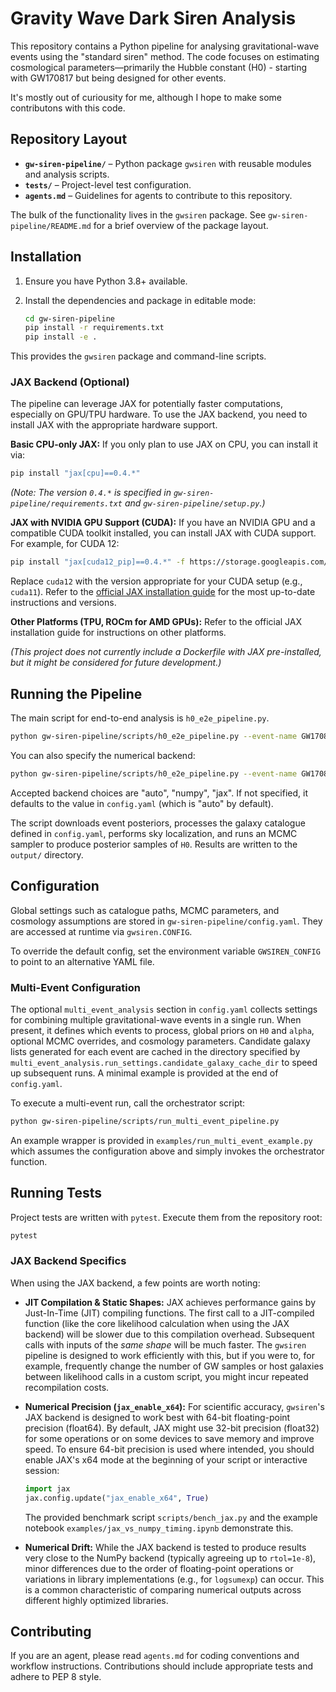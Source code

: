 # Gravity Wave Dark Siren Analysis

This repository contains a Python pipeline for analysing gravitational-wave events using the "standard siren" method. The code focuses on estimating cosmological parameters—primarily the Hubble constant (H0) - starting with GW170817 but being designed for other events.

It's mostly out of curiousity for me, although I hope to make some contributons with this code.

## Repository Layout

- **`gw-siren-pipeline/`** – Python package `gwsiren` with reusable modules and analysis scripts.
- **`tests/`** – Project-level test configuration.
- **`agents.md`** – Guidelines for agents to contribute to this repository.

The bulk of the functionality lives in the `gwsiren` package. See `gw-siren-pipeline/README.md` for a brief overview of the package layout.

## Installation

1. Ensure you have Python 3.8+ available.
2. Install the dependencies and package in editable mode:

   ```bash
   cd gw-siren-pipeline
   pip install -r requirements.txt
   pip install -e .
   ```

This provides the `gwsiren` package and command-line scripts.

### JAX Backend (Optional)

The pipeline can leverage JAX for potentially faster computations, especially on GPU/TPU hardware. To use the JAX backend, you need to install JAX with the appropriate hardware support.

**Basic CPU-only JAX:**
If you only plan to use JAX on CPU, you can install it via:
```bash
pip install "jax[cpu]==0.4.*" 
```
*(Note: The version `0.4.*` is specified in `gw-siren-pipeline/requirements.txt` and `gw-siren-pipeline/setup.py`.)*

**JAX with NVIDIA GPU Support (CUDA):**
If you have an NVIDIA GPU and a compatible CUDA toolkit installed, you can install JAX with CUDA support. For example, for CUDA 12:
```bash
pip install "jax[cuda12_pip]==0.4.*" -f https://storage.googleapis.com/jax-releases/jax_cuda_releases.html
```
Replace `cuda12` with the version appropriate for your CUDA setup (e.g., `cuda11`). Refer to the [official JAX installation guide](https://github.com/google/jax#installation) for the most up-to-date instructions and versions.

**Other Platforms (TPU, ROCm for AMD GPUs):**
Refer to the official JAX installation guide for instructions on other platforms.

*(This project does not currently include a Dockerfile with JAX pre-installed, but it might be considered for future development.)*

## Running the Pipeline

The main script for end-to-end analysis is `h0_e2e_pipeline.py`.

```bash
python gw-siren-pipeline/scripts/h0_e2e_pipeline.py --event-name GW170817
```

You can also specify the numerical backend:
```bash
python gw-siren-pipeline/scripts/h0_e2e_pipeline.py --event-name GW170817 --backend jax
```
Accepted backend choices are "auto", "numpy", "jax". If not specified, it defaults to the value in `config.yaml` (which is "auto" by default).

The script downloads event posteriors, processes the galaxy catalogue defined in `config.yaml`, performs sky localization, and runs an MCMC sampler to produce posterior samples of `H0`. Results are written to the `output/` directory.

## Configuration

Global settings such as catalogue paths, MCMC parameters, and cosmology assumptions are stored in `gw-siren-pipeline/config.yaml`. They are accessed at runtime via `gwsiren.CONFIG`.

To override the default config, set the environment variable `GWSIREN_CONFIG` to point to an alternative YAML file.

### Multi-Event Configuration

The optional `multi_event_analysis` section in `config.yaml` collects settings
for combining multiple gravitational-wave events in a single run. When present,
it defines which events to process, global priors on `H0` and `alpha`, optional
MCMC overrides, and cosmology parameters. Candidate galaxy lists generated for
each event are cached in the directory specified by
`multi_event_analysis.run_settings.candidate_galaxy_cache_dir` to speed up
subsequent runs. A minimal example is provided at the end of `config.yaml`.

To execute a multi-event run, call the orchestrator script:

```bash
python gw-siren-pipeline/scripts/run_multi_event_pipeline.py
```

An example wrapper is provided in `examples/run_multi_event_example.py` which
assumes the configuration above and simply invokes the orchestrator function.

## Running Tests

Project tests are written with `pytest`. Execute them from the repository root:

```bash
pytest
```

### JAX Backend Specifics

When using the JAX backend, a few points are worth noting:

- **JIT Compilation & Static Shapes:** JAX achieves performance gains by Just-In-Time (JIT) compiling functions. The first call to a JIT-compiled function (like the core likelihood calculation when using the JAX backend) will be slower due to this compilation overhead. Subsequent calls with inputs of the *same shape* will be much faster. The `gwsiren` pipeline is designed to work efficiently with this, but if you were to, for example, frequently change the number of GW samples or host galaxies between likelihood calls in a custom script, you might incur repeated recompilation costs.

- **Numerical Precision (`jax_enable_x64`):** For scientific accuracy, `gwsiren`'s JAX backend is designed to work best with 64-bit floating-point precision (float64). By default, JAX might use 32-bit precision (float32) for some operations or on some devices to save memory and improve speed. To ensure 64-bit precision is used where intended, you should enable JAX's x64 mode at the beginning of your script or interactive session:
  ```python
  import jax
  jax.config.update("jax_enable_x64", True)
  ```
  The provided benchmark script `scripts/bench_jax.py` and the example notebook `examples/jax_vs_numpy_timing.ipynb` demonstrate this.

- **Numerical Drift:** While the JAX backend is tested to produce results very close to the NumPy backend (typically agreeing up to `rtol=1e-8`), minor differences due to the order of floating-point operations or variations in library implementations (e.g., for `logsumexp`) can occur. This is a common characteristic of comparing numerical outputs across different highly optimized libraries.

## Contributing

If you are an agent, please read `agents.md` for coding conventions and workflow instructions. Contributions should include appropriate tests and adhere to PEP 8 style.